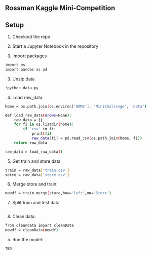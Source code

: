 ## Rossman Kaggle Mini-Competition

## Setup

1. Checkout the repo

2. Start a Jupyter Notebook in the repository

3. Import packages
```bash
import os
import pandas as pd
```
3. Unzip data
```bash
!python data.py
```
4. Load raw_data
```bash
home = os.path.join(os.environ['HOME'], 'MiniChallenge', 'data')

def load_raw_data(nrows=None):
    raw_data = {}
    for fi in os.listdir(home):
        if 'csv' in fi:
            print(fi)
            raw_data[fi] = pd.read_csv(os.path.join(home, fi))
    return raw_data 

raw_data = load_raw_data()
```
5. Get train and store data
```bash
train = raw_data['train.csv']
sotre = raw_data['store.csv']
```
6. Merge store and train:
```bash
newdf = train.merge(store,how='left',on='Store')
```

7. Split train and test data
```bash
```
8. Clean data:
```bash
from cleandata import cleanData
newdf = cleanData(newdf)
```

5. Run the model:
```bash
TBD
```
